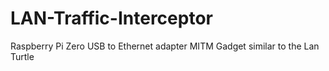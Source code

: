 # LAN-Traffic-Interceptor
Raspberry Pi Zero USB to Ethernet adapter MITM Gadget similar to the Lan Turtle
